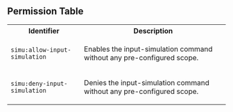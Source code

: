 
## Permission Table

<table>
<tr>
<th>Identifier</th>
<th>Description</th>
</tr>


<tr>
<td>

`simu:allow-input-simulation`

</td>
<td>

Enables the input-simulation command without any pre-configured scope.

</td>
</tr>

<tr>
<td>

`simu:deny-input-simulation`

</td>
<td>

Denies the input-simulation command without any pre-configured scope.

</td>
</tr>
</table>

